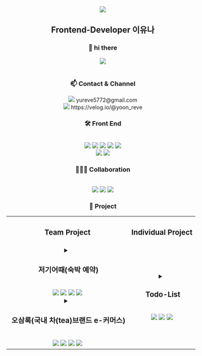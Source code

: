 
<div align="center">
<img src="https://capsule-render.vercel.app/api?type=waving&color=auto&height=200&section=header&text=YUNA%20Github&fontSize=90" />
</div>

<div align="center">
<h2>Frontend-Developer 이유나</h2>
<h3>👋 hi there</h3> 
</div>

<div align="center">
<img src="https://extmovie.com/files/attach/images/135/902/322/041/fdc9d9749f4f41e0e9670783a3af6f04.gif">
	</div>
	</br>
	<div align="center"> 
	<h3>📫 Contact & Channel</h3>
	<img src="https://img.shields.io/badge/Gmail-EA4335?style=for-the-badge&logo=Gmail&logoColor=white"/> yureve5772@gmail.com
	<br/>
	<img src="https://img.shields.io/badge/Velog-20C997?style=for-the-badge&logo=Velog&logoColor=white"/> https://velog.io/@yoon_reve
	</div>
<div align="center"> 
	<h3> 🛠 Front End</h3>
	<br/>
	<img src="https://img.shields.io/badge/HTML5-E34F26?style=for-the-badge&logo=HTML5&logoColor=white"/>
	<img src="https://img.shields.io/badge/CSS3-1572B6?style=for-the-badge&logo=CSS3&logoColor=white"/>
	<img src="https://img.shields.io/badge/Sass-CC6699?style=for-the-badge&logo=Sass&logoColor=white"/>
	<img src="https://img.shields.io/badge/Javascript-F7DF1E?style=for-the-badge&logo=Javascript&logoColor=white"/>
	<img src="https://img.shields.io/badge/Typescript-3178C6?style=for-the-badge&logo=Typescript&logoColor=white"/>
	<br/>
	<img src="https://img.shields.io/badge/React-61DAFB?style=for-the-badge&logo=React&logoColor=white"/>
	<img src="https://img.shields.io/badge/styledcomponents-DB7093?style=for-the-badge&logo=styledcomponents&logoColor=white"/>
	
	
</div>

<div align="center"> 
	<h3> 💁🏻‍♀️ Collaboration</h3>
	<br/>
	<img src="https://img.shields.io/badge/Slack-4A154B?style=for-the-badge&logo=Slack&logoColor=white"/>
	<img src="https://img.shields.io/badge/Notion-000000?style=for-the-badge&logo=Notion&logoColor=white"/>
	<img src="https://img.shields.io/badge/GitHub-181717?style=for-the-badge&logo=GitHub&logoColor=white"/>
	
</div>
<div align="center">
<h3> 📃 Project </h3>
<table align="center"> 
  <tr>
   <th>
    <h3>Team Project</h3>
   </th>
   <th>
    <h3>Individual Project</h3>
   </th>
   </tr>
  <tr align="center">
   <td class="팀 프로젝트">
    <details >
     <summary>
      <h3>&nbsp;저기어때(숙박 예약)</h3>
      </br>
      <img src="https://img.shields.io/badge/Js-F7DF1E?style=for-the-badge&logo=Javascript&logoColor=white"/>
      <img src="https://img.shields.io/badge/React-61DAFB?style=for-the-badge&logo=React&logoColor=white"/>
      <img src="https://img.shields.io/badge/2주-7952B3?style=for-the-badge&logoColor=white"/>
      <img src="https://img.shields.io/badge/6인-DB7093?style=for-the-badge&logoColor=white"/>
     </summary>
     <div>
      <a href="https://github.com/yoon1257/justcode-6-2nd-team7-front">
      <img width="250px" alt="저기어때 메인페이지 사진,링크" src="https://user-images.githubusercontent.com/108171986/193522631-e9e5389d-0e20-4fa6-9b3a-8b50513fd864.png">
       </a>
      <br/>
      <br/>
      <a href="https://github.com/yoon1257/justcode-6-2nd-team7-front"><img src="https://img.shields.io/badge/GitHub-181717?style=for-the-badge&logo=GitHub&logoColor=white"/>
       </a>
       <a href=https://velog.io/@yoon_reve/2%EC%B0%A8-%ED%94%84%EB%A1%9C%EC%A0%9D%ED%8A%B8-%ED%9B%84%EA%B8%B0><img src="https://img.shields.io/badge/회고록-20C997?style=for-the-badge&logo=Velog&logoColor=white"/>
      </a>
      <br/>
      개발 기간 : 22.09.19 ~ 22.09.30 (2주)
      <br/>
      개발 인원 : 6명 (프론트엔드 4, 백엔드 2)
      <br/>
      <br/>
      국내 숙박 예약 사이트 '저기어때'를 모티브로 개발한 사이트입니다.
     </div>
    </details>
    <details>
     <summary>
      <h3>&nbsp;오삼록(국내 차(tea)브랜드 e-커머스)</h3>
      </br>
     <img src="https://img.shields.io/badge/Js-F7DF1E?style=for-the-badge&logo=Javascript&logoColor=white"/>
      <img src="https://img.shields.io/badge/React-61DAFB?style=for-the-badge&logo=React&logoColor=white"/>
      <img src="https://img.shields.io/badge/2주-7952B3?style=for-the-badge&logoColor=white"/>
      <img src="https://img.shields.io/badge/6인-DB7093?style=for-the-badge&logoColor=white"/>
     </summary>
     <div >
      <a href="https://github.com/yoon1257/justcode-6-1st-osamloc-front">
      <img width="250px" alt="오삼록 메인페이지" src="https://user-images.githubusercontent.com/108171986/211228385-16f1bed5-2b9b-4c99-9002-1271e9140baa.png">
      </a>
      <br/>
      <br/>
      <a href="https://github.com/yoon1257/justcode-6-1st-osamloc-front"><img src="https://img.shields.io/badge/GitHub-181717?style=for-the-badge&logo=GitHub&logoColor=white"/>
      </a>
      <a href=https://velog.io/@yoon_reve/1%EC%B0%A8-%ED%94%84%EB%A1%9C%EC%A0%9D%ED%8A%B8-%ED%9B%84%EA%B8%B0><img src="https://img.shields.io/badge/회고록-20C997?style=for-the-badge&logo=Velog&logoColor=white"/>
      </a>
      <br/>
      개발 기간 : 22.8.29 ~ 22.9.8 (약 2주)
      <br/>
      개발 인원 : 6명 (프론트엔드 4, 백엔드 2)
      <br/>
      <br/>
      국내 차 브랜드 오설록을 모티브로 하여 개발한 프로젝트 입니다. 
     </div>
    </details>
   </td>
   <td class="개인 프로젝트">
    <details >
     <summary>
      <h3>&nbsp;Todo-List</h3>
      </br>
      <img src="https://img.shields.io/badge/Ts-3178C6?style=for-the-badge&logo=Typescript&logoColor=white"/>
      <img src="https://img.shields.io/badge/React-61DAFB?style=for-the-badge&logo=React&logoColor=white"/>
      <img src="https://img.shields.io/badge/1주-7952B3?style=for-the-badge&logoColor=white"/>
     </summary>
     <div >
      <a href="https://github.com/yoon1257/todo-list">
      <img width="200" alt="스크린샷 2023-01-09 오전 10 25 32" src="https://user-images.githubusercontent.com/108171986/211228736-1c3953fc-7359-4211-bede-c152143f5bee.png">
       </a>
      <br/>
      <br/>
      <a href="https://github.com/yoon1257/todo-list"><img src="https://img.shields.io/badge/GitHub-181717?style=for-the-badge&logo=GitHub&logoColor=white"/>
      </a>
      <br/>
      개발 기간 : 22.12.26 - 23.01.02(7일)
      <br/>
      개발 인원 : 1명
      <br/>
      <br/>
      TypeScript와 Recoil의 학습을 위한 토이프로젝트입니다.<br/>
      간단하게 할 일 추가, 완료, 수정, 삭제가 가능합니다.
     </div>
    </details>
   </td>
  </tr>
 </table>
 
</div>


